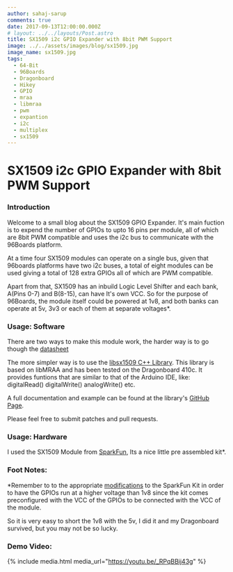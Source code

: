 ```yaml
---
author: sahaj-sarup
comments: true
date: 2017-09-13T12:00:00.000Z
# layout: ../../layouts/Post.astro
title: SX1509 i2c GPIO Expander with 8bit PWM Support
image: ../../assets/images/blog/sx1509.jpg
image_name: sx1509.jpg
tags:
  - 64-Bit
  - 96Boards
  - Dragonboard
  - Hikey
  - GPIO
  - mraa
  - libmraa
  - pwm
  - expantion
  - i2c
  - multiplex
  - sx1509
---
```


# **SX1509 i2c GPIO Expander with 8bit PWM Support**

### Introduction

Welcome to a small blog about the SX1509 GPIO Expander. It's main fuction is to expend the number of GPIOs to upto 16 pins per module, all of which are 8bit PWM compatible and uses the i2c bus to communicate with the 96Boards platform.

At a time four SX1509 modules can operate on a single bus, given that 96boards platforms have two i2c buses, a total of eight modules can be used giving a total of 128 extra GPIOs all of which are PWM compatible.

Apart from that, SX1509 has an inbuild Logic Level Shifter and each bank, A(Pins 0-7) and B(8-15), can have It's own VCC. So for the purpose of 96Boards, the module itself could be powered at 1v8, and both banks can operate at 5v, 3v3 or each of them at separate voltages\*.

### Usage: Software

There are two ways to make this module work, the harder way is to go though the [datasheet](http://cdn.sparkfun.com/datasheets/BreakoutBoards/sx1509.pdf)

The more simpler way is to use the [libsx1509 C++ Library](https://github.com/96boards-projects/libsx1509). This library is based on libMRAA and has been tested on the Dragonboard 410c.
It provides funtions that are similar to that of the Arduino IDE, like: digitalRead() digitalWrite() analogWrite() etc.

A full documentation and example can be found at the library's [GitHub Page](https://github.com/96boards-projects/libsx1509).

Please feel free to submit patches and pull requests.

### Usage: Hardware

I used the SX1509 Module from [SparkFun](https://www.sparkfun.com/products/13601), Its a nice little pre assembled kit\*.

### Foot Notes:

\*Remember to to the appropriate [modifications](https://learn.sparkfun.com/tutorials/sx1509-io-expander-breakout-hookup-guide) to the SparkFun Kit in order to have the GPIOs run at a higher voltage than 1v8 since the kit comes preconfigured with the VCC of the GPIOs to be connected with the VCC of the module.

So it is very easy to short the 1v8 with the 5v, I did it and my Dragonboard survived, but you may not be so lucky.

### Demo Video:

{% include media.html media_url="https://youtu.be/_RPqBBij43g" %}
